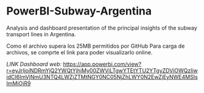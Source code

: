 # PowerBI-Subway-Argentina
Analysis and dashboard presentation of the principal insights of the subway transport lines in Argentina.

Como el archivo supera los 25MB permitidos por GitHub Para carga de archivos, se comprte el link para poder visualizarlo online.

*LINK Dashboard web:* https://app.powerbi.com/view?r=eyJrIjoiNDRmYjQ2YWQtYjhjMy00ZWViLTgwYTEtYTU2YTgyZDViOWQzIiwidCI6ImVjNmU3NTQ4LWZjZTMtNGY0NC05NjZhLWY0N2EwZjEyNWE4MSIsImMiOjR9

